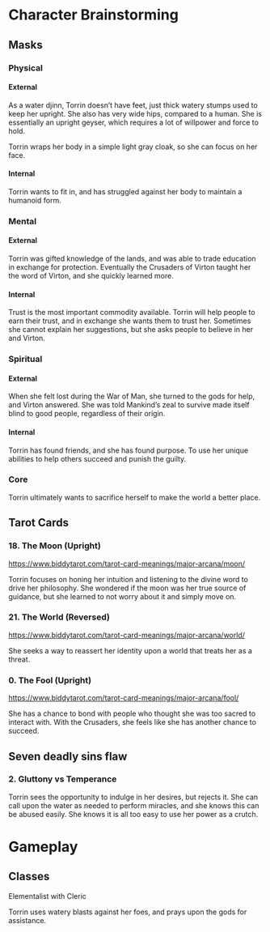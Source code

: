 # Character Brainstorming

## Masks
### Physical
#### External
As a water djinn, Torrin doesn’t have feet, just thick watery stumps used to keep her upright. She also has very wide hips, compared to a human. She is essentially an upright geyser, which requires a lot of willpower and force to hold.

Torrin wraps her body in a simple light gray cloak, so she can focus on her face.
#### Internal
Torrin wants to fit in, and has struggled against her body to maintain a humanoid form.
### Mental
#### External
Torrin was gifted knowledge of the lands, and was able to trade education in exchange for protection. Eventually the Crusaders of Virton taught her the word of Virton, and she quickly learned more.
#### Internal
Trust is the most important commodity available. Torrin will help people to earn their trust, and in exchange she wants them to trust her. Sometimes she cannot explain her suggestions, but she asks people to believe in her and Virton.
### Spiritual
#### External
When she felt lost during the War of Man, she turned to the gods for help, and Virton answered. She was told Mankind’s zeal to survive made itself blind to good people, regardless of their origin.
#### Internal
Torrin has found friends, and she has found purpose. To use her unique abilities to help others succeed and punish the guilty.
### Core
Torrin ultimately wants to sacrifice herself to make the world a better place. 
## Tarot Cards
### 18. The Moon (Upright)
https://www.biddytarot.com/tarot-card-meanings/major-arcana/moon/

Torrin focuses on honing her intuition and listening to the divine word to drive her philosophy.
She wondered if the moon was her true source of guidance, but she learned to not worry about it and simply move on.
### 21. The World (Reversed)
https://www.biddytarot.com/tarot-card-meanings/major-arcana/world/ 

She seeks a way to reassert her identity upon a world that treats her as a threat.
### 0. The Fool (Upright)
https://www.biddytarot.com/tarot-card-meanings/major-arcana/fool/

She has a chance to bond with people who thought she was too sacred to interact with.
With the Crusaders, she feels like she has another chance to succeed.

## Seven deadly sins flaw
### 2. Gluttony vs Temperance
Torrin sees the opportunity to indulge in her desires, but rejects it.
She can call upon the water as needed to perform miracles, and she knows this can be abused easily.
She knows it is all too easy to use her power as a crutch.

# Gameplay
## Classes
Elementalist with Cleric

Torrin uses watery blasts against her foes, and prays upon the gods for assistance.
